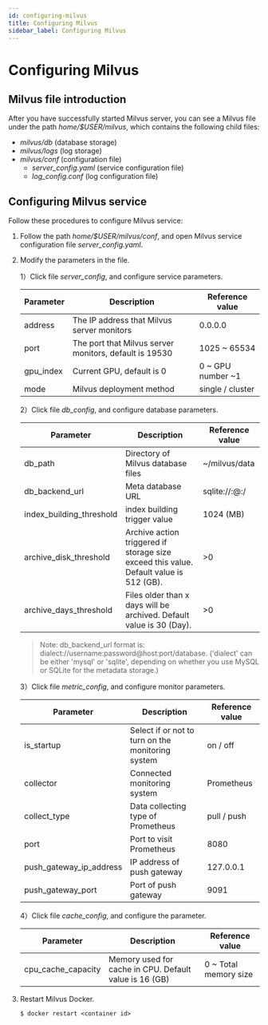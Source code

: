 ```yaml
---
id: configuring-milvus
title: Configuring Milvus
sidebar_label: Configuring Milvus
---
```


# Configuring Milvus


## Milvus file introduction
After you have successfully started Milvus server, you can see a Milvus file under the path *home/$USER/milvus*, which contains the following child files:

- *milvus/db* (database storage)
- *milvus/logs* (log storage)
- *milvus/conf* (configuration file)
    - *server_config.yaml* (service configuration file)
    - *log_config.conf* (log configuration file)

## Configuring Milvus service

Follow these procedures to configure Milvus service:

1. Follow the path *home/$USER/milvus/conf*, and open Milvus service configuration file *server_config.yaml*.

2. Modify the parameters in the file.

   1）Click file *server_config*, and configure service parameters.
   
     | Parameter            | Description                          | Reference value           |
     |----------------|-----------------------------------|-------------------|
     | address        | The IP address that Milvus server monitors      | 0.0.0.0           |
     | port           | The port that Milvus server monitors, default is 19530 | 1025 ~ 65534 |            
     | gpu_index      | Current GPU, default is 0          | 0 ~ GPU number ~1                |
     | mode           | Milvus deployment method                    | single / cluster |            
                                                                                                                     
   2）Click file *db_config*, and configure database parameters.
   
     | Parameter               | Description                            | Reference value    |
     |-------------------|-------------------------------------|----------|
     | db_path           | Directory of Milvus database files            |    ~/milvus/data    |
     | db_backend_url    | Meta database URL                         |sqlite://:@:/ |
     | index_building_threshold | index building trigger value       |  1024 (MB)  |
     | archive_disk_threshold | Archive action triggered if storage size exceed this value. Default value is 512 (GB).| >0 |
     | archive_days_threshold | Files older than x days will be archived. Default value is 30 (Day).|  >0  |
     
     > Note: db_backend_url format is: dialect://username:password@host:port/database. ('dialect' can be either 'mysql' or 'sqlite', depending on whether you use MySQL or SQLite for the metadata storage.)
                                 
   3）Click file *metric_config*, and configure monitor parameters.
   
     |Parameter               |  Description                             | Reference value     |
     |-------------------|-------------------------------------|----------|
     | is_startup        | Select if or not to turn on the monitoring system          | on / off |
     | collector         | Connected monitoring system               | Prometheus             |
     | collect_type      | Data collecting type of Prometheus     |   pull / push          |
     | port              | Port to visit Prometheus       | 8080                   |
     | push_gateway_ip_address | IP address of push gateway   | 127.0.0.1             |
     | push_gateway_port       | Port of push gateway   |  9091                 |

   4）Click file *cache_config*, and configure the parameter.
   
     |  Parameter                | Description                             | Reference value     |
     |-------------------|-------------------------------------|----------|
     | cpu_cache_capacity | Memory used for cache in CPU. Default value is 16 (GB)       |  0 ~ Total memory size |

     
3. Restart Milvus Docker.

   ```
   $ docker restart <container id>
   ```

